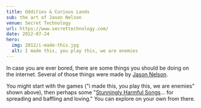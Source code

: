 ```yaml
---
title: Oddities & Curious Lands
sub: the art of Jason Nelson
venue: Secret Technology
url: https://www.secrettechnology.com/
date: 2012-07-24
hero:
  img: 2012/i-made-this.jpg
  alt: I made this, you play this, we are enemies
---
```


In case you are ever bored,
there are some things you should be doing
on the internet.
Several of those things were made by
[Jason Nelson](https://www.secrettechnology.com/).

You might start with the games
("i made this, you play this, we are enemies" shown above),
then perhaps some
"[Stunningly Harmful Songs](https://www.secrettechnology.com/songs/harmsong1.html)...
for spreading and baffling and loving."
You can explore on your own from there.
